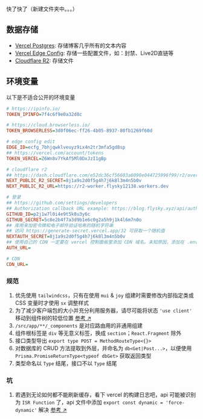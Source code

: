 快了快了（新建文件夹中。。。）

## 数据存储

- [Vercel Postgres](https://vercel.com/docs/storage/vercel-postgres): 存储博客几乎所有的文本内容
- [Vercel Edge Config](https://vercel.com/docs/storage/edge-config): 存储一些配置文件，如：封禁、Live2D直链等
- [Cloudflare R2](https://www.cloudflare.com/zh-cn/developer-platform/r2/): 存储文件

## 环境变量

以下是不适合公开的环境变量

```ini
# https://ipinfo.io/
TOKEN_IPINFO=7f4c6f9e0a32d8c

# https://cloud.browserless.io/
TOKEN_BROWSERLESS=3d0f06ec-ff26-4b05-8937-80fb1269f60d

# edge config edit
EDGE_ID=ecfg_7bhjqwklveuyz9ix4n2tr3mfa5gd8sp
## https://vercel.com/account/tokens
TOKEN_VERCEL=Z6Wn8v7YkAf5Ml0DxJzI1gBp

# cloudflare r2
## https://dash.cloudflare.com/e52dc36cf56603a6090e044725996f99/r2/overview
NEXT_PUBLIC_R2_SECRET=8j1a9s2d0f5g4h7j6k8l3m4n5b0v
NEXT_PUBLIC_R2_URL=https://r2-worker.flysky12138.workers.dev

# 登录
## https://github.com/settings/developers
## Authorization callback URL example: https://blog.flysky.xyz/api/auth/callback/github
GITHUB_ID=p2j1w7l0i4e9t5k8u3y6c
GITHUB_SECRET=5c8e2b4f7a3d9b1e6c0g2a5h9j1k4l6m7n0o
## 库用来加密令牌和电子邮件验证哈希的随机字符串
## 访问 https://generate-secret.vercel.app/32 可获取一个随机值
NEXTAUTH_SECRET=8j1a9s2d0f5g4h7j6k8l3m4n5b0v
## 使用自己的 CDN 一定要在 vercel 控制面板里添加 CDN 域名。未知原因，添加在 .env 里无效
AUTH_URL=

# CDN
CDN_URL=
```

### 规范

1. 优先使用 `tailwindcss`，只有在使用 `mui` & `joy` 组建时需要修改内部指定类或 CSS 变量时才使用 `sx` 调整样式
2. 为了减少客户端包的大小并充分利用服务器，请尽可能将状态 `'use client'` 移动到组件树的较低位置 [参考 ↗](https://nextjs.org/docs/getting-started/react-essentials#moving-client-components-to-the-leaves)
3. `/src/app/**/_components` 是对应路由用的非通用组建
4. 组件根标签是 `div` 等无意义标签，换成 `section`；`React.Fragment` 除外
5. 接口类型导出 `export type POST = MethodRouteType<{}>`
6. 对数据库的 CRUD 方法提取到外层，并命名为 `db<Get|Post...>`，以便使用 `Prisma.PromiseReturnType<typeof dbGet>` 获取返回类型
7. 类型命名以 `Type` 结尾，接口不以 `Type` 结尾

### 坑

1. 若遇到无论如何都不能刷新缓存，看下 vercel 的构建日志吧，api 可能被识别为 `ISR Function` 了，api 文件中添加 `export const dynamic = 'force-dynamic'` 解决 [参考 ↗](https://github.com/vercel/next.js/issues/57632#issuecomment-1806936644)
